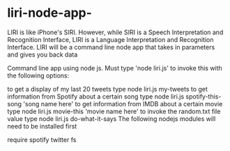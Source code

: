 # liri-node-app-
LIRI is like iPhone's SIRI. However, while SIRI is a Speech Interpretation and Recognition Interface, LIRI is a Language Interpretation and Recognition Interface. LIRI will be a command line node app that takes in parameters and gives you back data

Command line app using node js. Must type 'node liri.js' to invoke this with the following options:

to get a display of my last 20 tweets type
node liri.js my-tweets
to get information from Spotify about a certain song type
node liri.js spotify-this-song 'song name here'
to get information from IMDB about a certain movie type
node liri.js movie-this 'movie name here'
to invoke the random.txt file value type
node liri.js do-what-it-says
The following nodejs modules will need to be installed first

require
spotify
twitter
fs